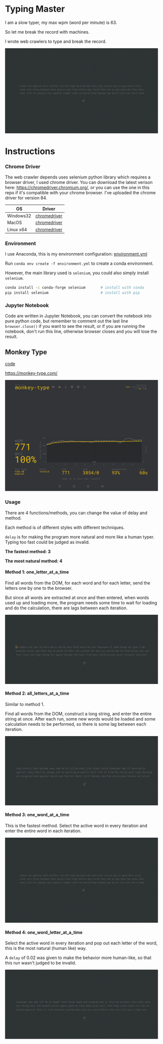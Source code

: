 # Typing Master

I am a slow typer, my max wpm (word per minute) is 63.

So let me break the record with machines.

I wrote web crawlers to type and break the record.

<img src="README.assets/monkey-type.gif" alt="monkey-type" />

# Instructions

### Chrome Driver

The web crawler depends uses selenium python library which requires a browser driver, I used chrome driver.
You can download the latest verison here: https://chromedriver.chromium.org/, or you can use the one in this repo if it's compatible with your chrome browser.
I've uploaded the chrome driver for version 84.	

| OS        | Driver                                                   |
| --------- | -------------------------------------------------------- |
| Windows32 | [chromedriver](./chromedrivers/chromedriver_win32.zip)   |
| MacOS     | [chromedriver](./chromedrivers/chromedriver_mac64.zip)   |
| Linux x64 | [chromedriver](./chromedrivers/chromedriver_linux64.zip) |

### Environment

I use Anaconda, this is my environment configuration: [environment.yml](./environment.yml)

Run `conda env create -f environment.yml` to create a conda environment.

However, the main library used is `selenium`, you could also simply install `selenium`.

```bash
conda install -c conda-forge selenium		# install with conda
pip install selenium						# install with pip
```

### Jupyter Notebook

Code are written in Jupyter Notebook, you can convert the notebook into pure python code, but remember to comment out the last line `browser.close()` if you want to see the result, or if you are running the notebook, don't run this line, otherwise browser closes and you will lose the result. 


## Monkey Type

[code](./monkey-type.ipynb)

https://monkey-type.com/

![image-20200808014416218](README.assets/image-20200808014416218.png)

### Usage

There are 4 functions/methods, you can change the value of delay and method. 

Each method is of different styles with different techniques.

`delay` is for making the program more natural and more like a human typer. Typing too fast could be judged as invalid.

**The fastest method: 3**

**The most natural method: 4**

#### Method 1: one_letter_at_a_time

Find all words from the DOM, for each word and for each letter, send the letters one by one to the browser.

But since all words are extracted at once and then entered, when words used up and loading more, the program needs some time to wait for loading and do the calculation, there are lags between each iteration.

![letter-by-letter](README.assets/letter-by-letter.gif)

#### Method 2: all_letters_at_a_time

Similar to method 1.

Find all words from the DOM, construct a long string, and enter the entire string at once. After each run, some new words would be loaded and some calculation needs to be performed, so there is some lag between each iteration.

![all-letters](README.assets/all-letters.gif)

#### Method 3: one_word_at_a_time

This is the fastest method. Select the active word in every iteration and enter the entire word in each iteration.

<img src="README.assets/monkey-type.gif" alt="monkey-type" />

#### Method 4: one_word_letter_at_a_time

Select the active word in every iteration and pop out each letter of the word, this is the most natural (human like) way.

A `delay` of 0.02 was given to make the behavior more human-like, so that this run wasn't judged to be invalid.

![natural](README.assets/natural.gif)











